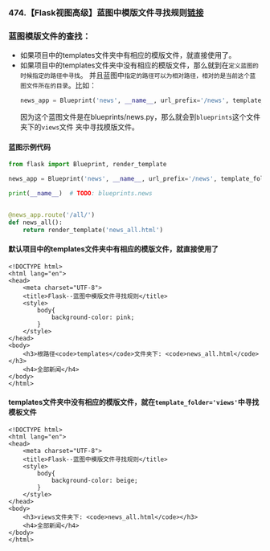### 474.【Flask视图高级】蓝图中模版文件寻找规则[链接](http://wangkaixiang.cn/python-flask/di-wu-zhang-ff1a-shi-tu-gao-ji/di-er-jie-ff1a-lan-tu.html)

### 蓝图模版文件的查找：
* 如果项目中的templates文件夹中有相应的模版文件，就直接使用了。
* 如果项目中的templates文件夹中没有相应的模版文件，那么就到在`定义蓝图的时候指定的路径中寻找`。
  并且蓝图中`指定的路径可以为相对路径，相对的是当前这个蓝图文件所在的目录`。比如：
  ```python
  news_app = Blueprint('news', __name__, url_prefix='/news', template_folder='views')
  ```
  因为这个蓝图文件是在blueprints/news.py，那么就会到`blueprints`这个文件夹下的`views`文件
  夹中寻找模版文件。
 
 
#### 蓝图示例代码
```python
from flask import Blueprint, render_template

news_app = Blueprint('news', __name__, url_prefix='/news', template_folder='views')

print(__name__)  # TODO: blueprints.news


@news_app.route('/all/')
def news_all():
    return render_template('news_all.html')
```

#### 默认项目中的templates文件夹中有相应的模版文件，就直接使用了
```jinja2
<!DOCTYPE html>
<html lang="en">
<head>
    <meta charset="UTF-8">
    <title>Flask--蓝图中模版文件寻找规则</title>
    <style>
        body{
            background-color: pink;
        }
    </style>
</head>
<body>
    <h3>根路径<code>templates</code>文件夹下: <code>news_all.html</code></h3>
    <h4>全部新闻</h4>
</body>
</html>
```

#### templates文件夹中没有相应的模版文件，就在`template_folder='views'`中寻找模板文件
```jinja2
<!DOCTYPE html>
<html lang="en">
<head>
    <meta charset="UTF-8">
    <title>Flask--蓝图中模版文件寻找规则</title>
    <style>
        body{
            background-color: beige;
        }
    </style>
</head>
<body>
    <h3>views文件夹下: <code>news_all.html</code></h3>
    <h4>全部新闻</h4>
</body>
</html>
```